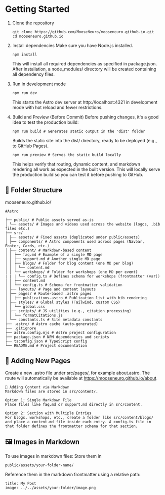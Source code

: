 # Getting Started

1.  Clone the repository

        git clone https://github.com/MooseNeuro/mooseneuro.github.io.git
        cd mooseneuro.github.io

2.  Install dependencies
    Make sure you have Node.js installed.

        npm install

    This will install all required dependencies as specified in package.json. After installation, a node_modules/ directory will be created containing all dependency files.

3.  Run in development mode

        npm run dev

    This starts the Astro dev server at http://localhost:4321 in development mode with hot reload and fewer restrictions.

4.  Build and Preview (Before Commit)
    Before pushing changes, it's a good idea to test the production build:

        npm run build # Generates static output in the 'dist' folder

    Builds the static site into the dist/ directory, ready to be deployed (e.g., to GitHub Pages).

        npm run preview # Serves the static build locally

    This helps verify that routing, dynamic content, and markdown rendering all work as expected in the built version.
    This will locally serve the production build so you can test it before pushing to GitHub.

## 📁 Folder Structure

mooseneuro.github.io/

    #Astro

    ├── public/ # Public assets served as-is
    │ └── assets/ # Images and videos used across the website (logos, .bib files etc.)
    ├── src/
    │ ├── assets/ # Fixed assets (duplicated under public/assets)
    │ ├── components/ # Astro components used across pages (Navbar, Footer, Cards, etc.)
    │ ├── content/ # Markdown-based content
    │ │ ├── faq.md # Example of a single MD page
    │ │ ├── support.md # Another single MD page
    │ │ ├── blogs/ # Folder for blog content (one MD per blog)
    │ │ │ └── content.md
    │ │ └── workshops/ # Folder for workshops (one MD per event)
    | | | └── config.ts # Defines schema for workshops (frontmatter (var))
    │ │ ├── content.md
    │ │ └── config.ts # Schema for frontmatter validation
    │ ├── layouts/ # Page and content layouts
    │ ├── pages/ # Route-based .astro pages
    │ │ ├── publications.astro # Publication list with bib rendering
    │ ├── styles/ # Global styles (Tailwind, custom CSS)
    │ │ └── global.css
    │ ├── scripts/ # JS utilities (e.g., citation processing)
    │ │ └── formatCitations.js
    │ └── constants.ts # Site metadata constants
    ├── .astro/ # Astro cache (auto-generated)
    ├── .gitignore
    ├── astro.config.mjs # Astro project configuration
    ├── package.json # NPM dependencies and scripts
    ├── tsconfig.json # TypeScript config
    └── README.md # Project documentation

## 📄 Adding New Pages

Create a new .astro file under src/pages/, for example about.astro.
The route will automatically be available at https://mooseneuro.github.io/about.

    📝 Adding Content via Markdown
    Markdown files are stored in src/content/.

    Option 1: Single Markdown File
    Place files like faq.md or support.md directly in src/content.

    Option 2: Section with Multiple Entries
    For blogs, workshops, etc., create a folder like src/content/blogs/ and place a content.md file inside each entry. A config.ts file in that folder defines the frontmatter schema for that section.

## 🖼️ Images in Markdown

To use images in markdown files:
Store them in

    public/assets/your-folder-name/

Reference them in the markdown frontmatter using a relative path:

    title: My Post
    image: ../../assets/your-folder/image.png
